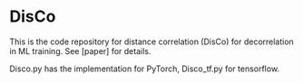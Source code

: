 # DisCo

This is the code repository for distance correlation (DisCo) for decorrelation in ML training. See [paper] for details.

Disco.py has the implementation for PyTorch, Disco_tf.py for tensorflow.

